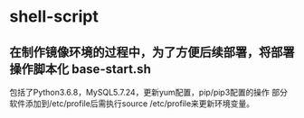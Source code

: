 shell-script
============
在制作镜像环境的过程中，为了方便后续部署，将部署操作脚本化
base-start.sh
-------------
  包括了Python3.6.8，MySQL5.7.24，更新yum配置，pip/pip3配置的操作
   部分软件添加到/etc/profile后需执行source /etc/profile来更新环境变量。
